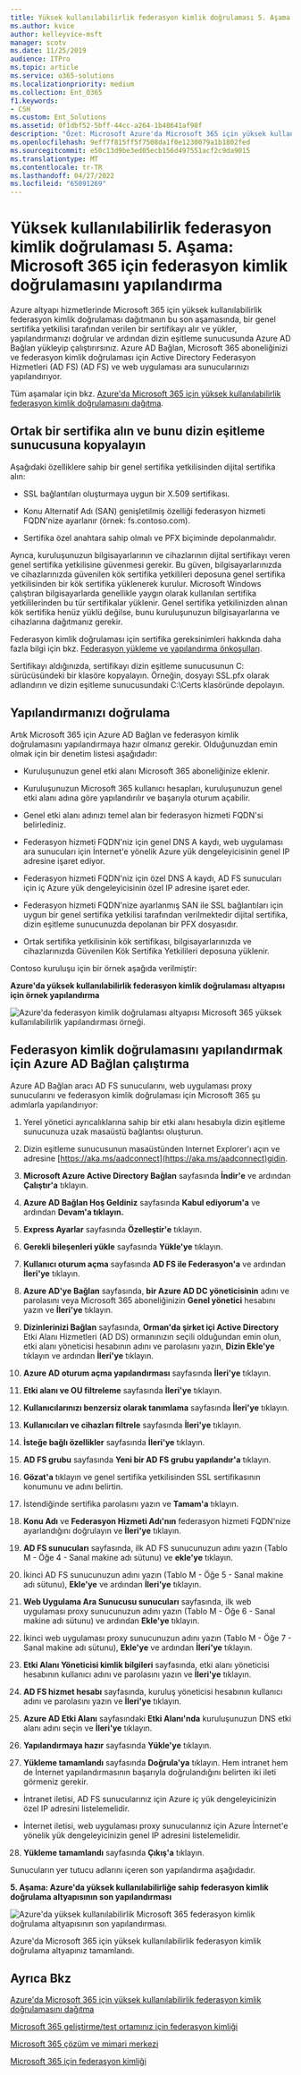 ```yaml
---
title: Yüksek kullanılabilirlik federasyon kimlik doğrulaması 5. Aşama Microsoft 365 için federasyon kimlik doğrulamasını yapılandırma
ms.author: kvice
author: kelleyvice-msft
manager: scotv
ms.date: 11/25/2019
audience: ITPro
ms.topic: article
ms.service: o365-solutions
ms.localizationpriority: medium
ms.collection: Ent_O365
f1.keywords:
- CSH
ms.custom: Ent_Solutions
ms.assetid: 0f1dbf52-5bff-44cc-a264-1b48641af98f
description: "Özet: Microsoft Azure'da Microsoft 365 için yüksek kullanılabilirlik federasyon kimlik doğrulamanız için Azure AD Bağlan yapılandırın."
ms.openlocfilehash: 9eff7f815ff5f7508da1f0e1230079a1b1802fed
ms.sourcegitcommit: e50c13d9be3ed05ecb156d497551acf2c9da9015
ms.translationtype: MT
ms.contentlocale: tr-TR
ms.lasthandoff: 04/27/2022
ms.locfileid: "65091269"
---
```

# <a name="high-availability-federated-authentication-phase-5-configure-federated-authentication-for-microsoft-365"></a>Yüksek kullanılabilirlik federasyon kimlik doğrulaması 5. Aşama: Microsoft 365 için federasyon kimlik doğrulamasını yapılandırma

Azure altyapı hizmetlerinde Microsoft 365 için yüksek kullanılabilirlik federasyon kimlik doğrulaması dağıtmanın bu son aşamasında, bir genel sertifika yetkilisi tarafından verilen bir sertifikayı alır ve yükler, yapılandırmanızı doğrular ve ardından dizin eşitleme sunucusunda Azure AD Bağlan yükleyip çalıştırırsınız. Azure AD Bağlan, Microsoft 365 aboneliğinizi ve federasyon kimlik doğrulaması için Active Directory Federasyon Hizmetleri (AD FS) (AD FS) ve web uygulaması ara sunucularınızı yapılandırıyor.
  
Tüm aşamalar için bkz. [Azure'da Microsoft 365 için yüksek kullanılabilirlik federasyon kimlik doğrulamasını dağıtma](deploy-high-availability-federated-authentication-for-microsoft-365-in-azure.md).
  
## <a name="get-a-public-certificate-and-copy-it-to-the-directory-synchronization-server"></a>Ortak bir sertifika alın ve bunu dizin eşitleme sunucusuna kopyalayın

Aşağıdaki özelliklere sahip bir genel sertifika yetkilisinden dijital sertifika alın:
  
- SSL bağlantıları oluşturmaya uygun bir X.509 sertifikası.
    
- Konu Alternatif Adı (SAN) genişletilmiş özelliği federasyon hizmeti FQDN'nize ayarlanır (örnek: fs.contoso.com).
    
- Sertifika özel anahtara sahip olmalı ve PFX biçiminde depolanmalıdır.
    
Ayrıca, kuruluşunuzun bilgisayarlarının ve cihazlarının dijital sertifikayı veren genel sertifika yetkilisine güvenmesi gerekir. Bu güven, bilgisayarlarınızda ve cihazlarınızda güvenilen kök sertifika yetkilileri deposuna genel sertifika yetkilisinden bir kök sertifika yüklenerek kurulur. Microsoft Windows çalıştıran bilgisayarlarda genellikle yaygın olarak kullanılan sertifika yetkililerinden bu tür sertifikalar yüklenir. Genel sertifika yetkilinizden alınan kök sertifika henüz yüklü değilse, bunu kuruluşunuzun bilgisayarlarına ve cihazlarına dağıtmanız gerekir.
  
Federasyon kimlik doğrulaması için sertifika gereksinimleri hakkında daha fazla bilgi için bkz. [Federasyon yükleme ve yapılandırma önkoşulları](/azure/active-directory/connect/active-directory-aadconnect-prerequisites#prerequisites-for-federation-installation-and-configuration).
  
Sertifikayı aldığınızda, sertifikayı dizin eşitleme sunucusunun C: sürücüsündeki bir klasöre kopyalayın. Örneğin, dosyayı SSL.pfx olarak adlandırın ve dizin eşitleme sunucusundaki C:\\Certs klasöründe depolayın.
  
## <a name="verify-your-configuration"></a>Yapılandırmanızı doğrulama

Artık Microsoft 365 için Azure AD Bağlan ve federasyon kimlik doğrulamasını yapılandırmaya hazır olmanız gerekir. Olduğunuzdan emin olmak için bir denetim listesi aşağıdadır:
  
- Kuruluşunuzun genel etki alanı Microsoft 365 aboneliğinize eklenir.
    
- Kuruluşunuzun Microsoft 365 kullanıcı hesapları, kuruluşunuzun genel etki alanı adına göre yapılandırılır ve başarıyla oturum açabilir.
    
- Genel etki alanı adınızı temel alan bir federasyon hizmeti FQDN'si belirlediniz.
    
- Federasyon hizmeti FQDN'niz için genel DNS A kaydı, web uygulaması ara sunucuları için İnternet'e yönelik Azure yük dengeleyicisinin genel IP adresine işaret ediyor.
    
- Federasyon hizmeti FQDN'niz için özel DNS A kaydı, AD FS sunucuları için iç Azure yük dengeleyicisinin özel IP adresine işaret eder.
    
- Federasyon hizmeti FQDN'nize ayarlanmış SAN ile SSL bağlantıları için uygun bir genel sertifika yetkilisi tarafından verilmektedir dijital sertifika, dizin eşitleme sunucunuzda depolanan bir PFX dosyasıdır.
    
- Ortak sertifika yetkilisinin kök sertifikası, bilgisayarlarınızda ve cihazlarınızda Güvenilen Kök Sertifika Yetkilileri deposuna yüklenir.
    
Contoso kuruluşu için bir örnek aşağıda verilmiştir:
  
**Azure'da yüksek kullanılabilirlik federasyon kimlik doğrulaması altyapısı için örnek yapılandırma**

![Azure'da federasyon kimlik doğrulaması altyapısı Microsoft 365 yüksek kullanılabilirlik yapılandırması örneği.](../media/ac1a6a0d-0156-4407-9336-6e4cd6db8633.png)
  
## <a name="run-azure-ad-connect-to-configure-federated-authentication"></a>Federasyon kimlik doğrulamasını yapılandırmak için Azure AD Bağlan çalıştırma

Azure AD Bağlan aracı AD FS sunucularını, web uygulaması proxy sunucularını ve federasyon kimlik doğrulaması için Microsoft 365 şu adımlarla yapılandırıyor:
  
1. Yerel yönetici ayrıcalıklarına sahip bir etki alanı hesabıyla dizin eşitleme sunucunuza uzak masaüstü bağlantısı oluşturun.
    
2. Dizin eşitleme sunucusunun masaüstünden Internet Explorer'ı açın ve adresine [https://aka.ms/aadconnect](https://aka.ms/aadconnect)gidin.
    
3. **Microsoft Azure Active Directory Bağlan** sayfasında **İndir'e** ve ardından **Çalıştır'a** tıklayın.
    
4. **Azure AD Bağlan Hoş Geldiniz** sayfasında **Kabul ediyorum'a** ve ardından **Devam'a tıklayın.**
    
5. **Express Ayarlar** sayfasında **Özelleştir'e** tıklayın.
    
6. **Gerekli bileşenleri yükle** sayfasında **Yükle'ye** tıklayın.
    
7. **Kullanıcı oturum açma** sayfasında **AD FS ile Federasyon'a** ve ardından **İleri'ye** tıklayın.
    
8. **Azure AD'ye Bağlan** sayfasında, **bir Azure AD DC yöneticisinin** adını ve parolasını veya Microsoft 365 aboneliğinizin **Genel yönetici** hesabını yazın ve **İleri'ye** tıklayın.
    
9. **Dizinlerinizi Bağlan** sayfasında, **Orman'da şirket içi Active Directory** Etki Alanı Hizmetleri (AD DS) ormanınızın seçili olduğundan emin olun, etki alanı yöneticisi hesabının adını ve parolasını yazın, **Dizin Ekle'ye** tıklayın ve ardından **İleri'ye** tıklayın.
    
10. **Azure AD oturum açma yapılandırması** sayfasında **İleri'ye** tıklayın.
    
11. **Etki alanı ve OU filtreleme** sayfasında **İleri'ye** tıklayın.
    
12. **Kullanıcılarınızı benzersiz olarak tanımlama** sayfasında **İleri'ye** tıklayın.
    
13. **Kullanıcıları ve cihazları filtrele** sayfasında **İleri'ye** tıklayın.
    
14. **İsteğe bağlı özellikler** sayfasında **İleri'ye** tıklayın.
    
15. **AD FS grubu** sayfasında **Yeni bir AD FS grubu yapılandır'a** tıklayın.
    
16. **Gözat'a** tıklayın ve genel sertifika yetkilisinden SSL sertifikasının konumunu ve adını belirtin.
    
17. İstendiğinde sertifika parolasını yazın ve **Tamam'a** tıklayın.
    
18. **Konu Adı** ve **Federasyon Hizmeti Adı'nın** federasyon hizmeti FQDN'nize ayarlandığını doğrulayın ve **İleri'ye** tıklayın.
    
19. **AD FS sunucuları** sayfasında, ilk AD FS sunucunuzun adını yazın (Tablo M - Öğe 4 - Sanal makine adı sütunu) ve **ekle'ye** tıklayın.
    
20. İkinci AD FS sunucunuzun adını yazın (Tablo M - Öğe 5 - Sanal makine adı sütunu), **Ekle'ye** ve ardından **İleri'ye** tıklayın.
    
21. **Web Uygulama Ara Sunucusu sunucuları** sayfasında, ilk web uygulaması proxy sunucunuzun adını yazın (Tablo M - Öğe 6 - Sanal makine adı sütunu) ve ardından **Ekle'ye** tıklayın.
    
22. İkinci web uygulaması proxy sunucunuzun adını yazın (Tablo M - Öğe 7 - Sanal makine adı sütunu), **Ekle'ye** ve ardından **İleri'ye** tıklayın.
    
23. **Etki Alanı Yöneticisi kimlik bilgileri** sayfasında, etki alanı yöneticisi hesabının kullanıcı adını ve parolasını yazın ve **İleri'ye** tıklayın.
    
24. **AD FS hizmet hesabı** sayfasında, kuruluş yöneticisi hesabının kullanıcı adını ve parolasını yazın ve **İleri'ye** tıklayın.
    
25. **Azure AD Etki Alanı** sayfasındaki **Etki Alanı'nda** kuruluşunuzun DNS etki alanı adını seçin ve **İleri'ye** tıklayın.
    
26. **Yapılandırmaya hazır** sayfasında **Yükle'ye** tıklayın.
    
27. **Yükleme tamamlandı** sayfasında **Doğrula'ya** tıklayın. Hem intranet hem de İnternet yapılandırmasının başarıyla doğrulandığını belirten iki ileti görmeniz gerekir.
    
  - İntranet iletisi, AD FS sunucularınız için Azure iç yük dengeleyicinizin özel IP adresini listelemelidir.
    
  - İnternet iletisi, web uygulaması proxy sunucularınız için Azure İnternet'e yönelik yük dengeleyicinizin genel IP adresini listelemelidir.
    
28. **Yükleme tamamlandı** sayfasında **Çıkış'a** tıklayın.
    
Sunucuların yer tutucu adlarını içeren son yapılandırma aşağıdadır.
  
**5. Aşama: Azure'da yüksek kullanılabilirliğe sahip federasyon kimlik doğrulama altyapısının son yapılandırması**

![Azure'da yüksek kullanılabilirlik Microsoft 365 federasyon kimlik doğrulama altyapısının son yapılandırması.](../media/c5da470a-f2aa-489a-a050-df09b4d641df.png)
  
Azure'da Microsoft 365 için yüksek kullanılabilirlik federasyon kimlik doğrulama altyapınız tamamlandı.
  
## <a name="see-also"></a>Ayrıca Bkz

[Azure'da Microsoft 365 için yüksek kullanılabilirlik federasyon kimlik doğrulamasını dağıtma](deploy-high-availability-federated-authentication-for-microsoft-365-in-azure.md)
  
[Microsoft 365 geliştirme/test ortamınız için federasyon kimliği](federated-identity-for-your-microsoft-365-dev-test-environment.md)
  
[Microsoft 365 çözüm ve mimari merkezi](../solutions/index.yml)

[Microsoft 365 için federasyon kimliği](https://support.office.com/article/Understanding-Office-365-identity-and-Azure-Active-Directory-06a189e7-5ec6-4af2-94bf-a22ea225a7a9#bk_federated)
